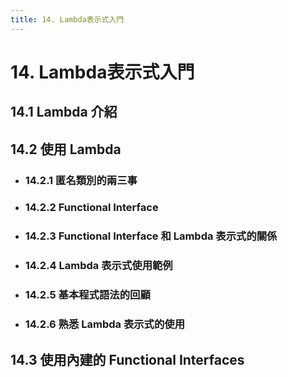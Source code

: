 ```yaml
---
title: 14. Lambda表示式入門
---
```


# 14. Lambda表示式入門
## 14.1 Lambda 介紹

## 14.2 使用 Lambda
  - ### 14.2.1 匿名類別的兩三事

  - ### 14.2.2 Functional Interface

  - ### 14.2.3 Functional Interface 和 Lambda 表示式的關係

  - ### 14.2.4 Lambda 表示式使用範例

  - ### 14.2.5 基本程式語法的回顧
  
  - ### 14.2.6 熟悉 Lambda 表示式的使用

## 14.3 使用內建的 Functional Interfaces